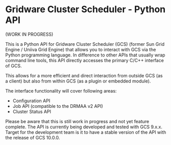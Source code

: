 # Gridware Cluster Scheduler - Python API

(WORK IN PROGRESS)

This is a Python API for Gridware Cluster Scheduler (GCS) (former Sun Grid Engine / Uniiva Grid Engine) that allows you to interact with GCS via the Python programming language. In difference to other APIs that usually wrap command line tools, this API directly accesses the primary C/C++ interface of GCS.

This allows for a more efficient and direct interaction from outside GCS (as a client) but also from within GCS (as a plugin or embedded module).

The interface functionality will cover following areas:

* Configuration API
* Job API (compatible to the DRMAA v2 API)
* Cluster Status API

Please be aware that this is still work in progress and not yet feature complete. The API is currently being developed and tested with GCS 9.x.x. Target for the development team is it to have a stable version of the API with the release of GCS 10.0.0.

